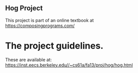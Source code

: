 ## Hog Project
This project is part of an online textbook at https://composingprograms.com/

# The project guidelines.
These are available at: https://inst.eecs.berkeley.edu//~cs61a/fa13/proj/hog/hog.html
